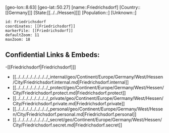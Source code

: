 ﻿---
location: [50.27,8.63]
mapzoom: [7,12] 
mapmarker: city 
type: City
tags:
- geo/City


SpocWebEntityId: 30286
isDeleted: false
confidential: public

---
[geo-lon::8.63]
[geo-lat::50.27]
[name::Friedrichsdorf]
[Country::[[Germany]]]
[State:[[../../Hessen]]]]
[Population::]
[Unknown::]


```leaflet
id: Friedrichsdorf
coordinates: [[Friedrichsdorf]]
markerFile: [[Friedrichsdorf]]
defaultZoom: 11 
maxZoom: 18
```


## Confidential Links & Embeds: 
-[[Friedrichsdorf|Friedrichsdorf]]] 
- [[../../../../../../../../_internal/geo/Continent/Europe/Germany/West/Hessen/City/Friedrichsdorf.internal.md|Friedrichsdorf.internal]] 
- [[../../../../../../../../_protect/geo/Continent/Europe/Germany/West/Hessen/City/Friedrichsdorf.protect.md|Friedrichsdorf.protect]] 
- [[../../../../../../../../_private/geo/Continent/Europe/Germany/West/Hessen/City/Friedrichsdorf.private.md|Friedrichsdorf.private]] 
- [[../../../../../../../../_personal/geo/Continent/Europe/Germany/West/Hessen/City/Friedrichsdorf.personal.md|Friedrichsdorf.personal]] 
- [[../../../../../../../../_secret/geo/Continent/Europe/Germany/West/Hessen/City/Friedrichsdorf.secret.md|Friedrichsdorf.secret]] 
